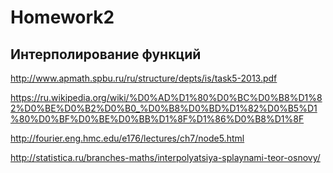 # Homework2
## Интерполирование функций
http://www.apmath.spbu.ru/ru/structure/depts/is/task5-2013.pdf

https://ru.wikipedia.org/wiki/%D0%AD%D1%80%D0%BC%D0%B8%D1%82%D0%BE%D0%B2%D0%B0_%D0%B8%D0%BD%D1%82%D0%B5%D1%80%D0%BF%D0%BE%D0%BB%D1%8F%D1%86%D0%B8%D1%8F

http://fourier.eng.hmc.edu/e176/lectures/ch7/node5.html

http://statistica.ru/branches-maths/interpolyatsiya-splaynami-teor-osnovy/
